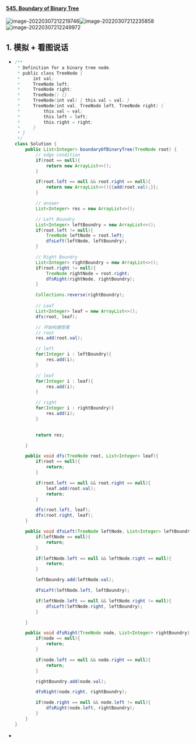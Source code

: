 #### [545. Boundary of Binary Tree](https://leetcode-cn.com/problems/boundary-of-binary-tree/)

![image-20220307212219746](https://raw.githubusercontent.com/TWDH/Leetcode-From-Zero/pictures/img/image-20220307212219746.png)![image-20220307212235858](https://raw.githubusercontent.com/TWDH/Leetcode-From-Zero/pictures/img/image-20220307212235858.png)![image-20220307212249972](https://raw.githubusercontent.com/TWDH/Leetcode-From-Zero/pictures/img/image-20220307212249972.png)



## 1. 模拟 + 看图说话

- ```java
  /**
   * Definition for a binary tree node.
   * public class TreeNode {
   *     int val;
   *     TreeNode left;
   *     TreeNode right;
   *     TreeNode() {}
   *     TreeNode(int val) { this.val = val; }
   *     TreeNode(int val, TreeNode left, TreeNode right) {
   *         this.val = val;
   *         this.left = left;
   *         this.right = right;
   *     }
   * }
   */
  class Solution {
      public List<Integer> boundaryOfBinaryTree(TreeNode root) {
          // edge condition
          if(root == null){
              return new ArrayList<>();
          }
  
          if(root.left == null && root.right == null){
              return new ArrayList<>(){{add(root.val);}};
          }
  
          // answer
          List<Integer> res = new ArrayList<>();
  
          // Left Boundry
          List<Integer> leftBoundry = new ArrayList<>();
          if(root.left != null){
              TreeNode leftNode = root.left;
              dfsLeft(leftNode, leftBoundry);
          }
  
          // Right Boundry
          List<Integer> rightBoundry = new ArrayList<>();
          if(root.right != null){
              TreeNode rightNode = root.right;
              dfsRight(rightNode, rightBoundry);
          }
  
          Collections.reverse(rightBoundry);
          
          // Leaf
          List<Integer> leaf = new ArrayList<>();
          dfs(root, leaf);
  
          // 开始构建答案
          // root
          res.add(root.val);
  
          // left
          for(Integer i : leftBoundry){
              res.add(i);
          }
  
          // leaf
          for(Integer i : leaf){
              res.add(i);
          }
  
          // right
          for(Integer i : rightBoundry){
              res.add(i);
          }
  
      
          return res;
  
      }
  
      public void dfs(TreeNode root, List<Integer> leaf){
          if(root == null){
              return;
          }
  
          if(root.left == null && root.right == null){
              leaf.add(root.val);
              return;
          }
  
          dfs(root.left, leaf);
          dfs(root.right, leaf);
      }
  
      public void dfsLeft(TreeNode leftNode, List<Integer> leftBoundry){
          if(leftNode == null){
              return;
          }
  
          if(leftNode.left == null && leftNode.right == null){
              return;
          }
  
          leftBoundry.add(leftNode.val);
  
          dfsLeft(leftNode.left, leftBoundry);
  
          if(leftNode.left == null && leftNode.right != null){
              dfsLeft(leftNode.right, leftBoundry);
          }
  
      }
  
      public void dfsRight(TreeNode node, List<Integer> rightBoundry){
          if(node == null){
              return;
          }
  
          if(node.left == null && node.right == null){
              return;
          }
  
          rightBoundry.add(node.val);
  
          dfsRight(node.right, rightBoundry);
  
          if(node.right == null && node.left != null){
              dfsRight(node.left, rightBoundry);
          }
      }
  }
  ```

- 
